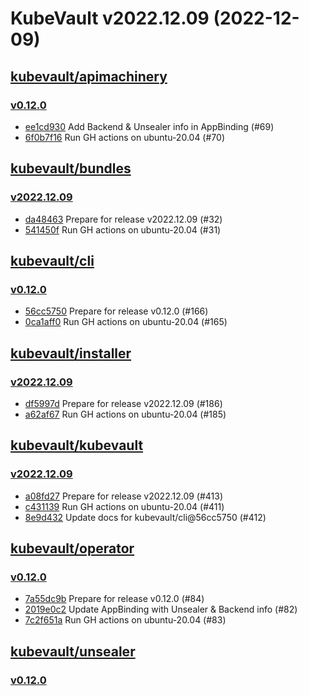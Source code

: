 # KubeVault v2022.12.09 (2022-12-09)


## [kubevault/apimachinery](https://github.com/kubevault/apimachinery)

### [v0.12.0](https://github.com/kubevault/apimachinery/releases/tag/v0.12.0)

- [ee1cd930](https://github.com/kubevault/apimachinery/commit/ee1cd930) Add Backend & Unsealer info in AppBinding (#69)
- [6f0b7f16](https://github.com/kubevault/apimachinery/commit/6f0b7f16) Run GH actions on ubuntu-20.04 (#70)



## [kubevault/bundles](https://github.com/kubevault/bundles)

### [v2022.12.09](https://github.com/kubevault/bundles/releases/tag/v2022.12.09)

- [da48463](https://github.com/kubevault/bundles/commit/da48463) Prepare for release v2022.12.09 (#32)
- [541450f](https://github.com/kubevault/bundles/commit/541450f) Run GH actions on ubuntu-20.04 (#31)



## [kubevault/cli](https://github.com/kubevault/cli)

### [v0.12.0](https://github.com/kubevault/cli/releases/tag/v0.12.0)

- [56cc5750](https://github.com/kubevault/cli/commit/56cc5750) Prepare for release v0.12.0 (#166)
- [0ca1aff0](https://github.com/kubevault/cli/commit/0ca1aff0) Run GH actions on ubuntu-20.04 (#165)



## [kubevault/installer](https://github.com/kubevault/installer)

### [v2022.12.09](https://github.com/kubevault/installer/releases/tag/v2022.12.09)

- [df5997d](https://github.com/kubevault/installer/commit/df5997d) Prepare for release v2022.12.09 (#186)
- [a62af67](https://github.com/kubevault/installer/commit/a62af67) Run GH actions on ubuntu-20.04 (#185)



## [kubevault/kubevault](https://github.com/kubevault/kubevault)

### [v2022.12.09](https://github.com/kubevault/kubevault/releases/tag/v2022.12.09)

- [a08fd27](https://github.com/kubevault/kubevault/commit/a08fd27) Prepare for release v2022.12.09 (#413)
- [c431139](https://github.com/kubevault/kubevault/commit/c431139) Run GH actions on ubuntu-20.04 (#411)
- [8e9d432](https://github.com/kubevault/kubevault/commit/8e9d432) Update docs for kubevault/cli@56cc5750 (#412)



## [kubevault/operator](https://github.com/kubevault/operator)

### [v0.12.0](https://github.com/kubevault/operator/releases/tag/v0.12.0)

- [7a55dc9b](https://github.com/kubevault/operator/commit/7a55dc9b) Prepare for release v0.12.0 (#84)
- [2019e0c2](https://github.com/kubevault/operator/commit/2019e0c2) Update AppBinding with Unsealer & Backend info (#82)
- [7c2f651a](https://github.com/kubevault/operator/commit/7c2f651a) Run GH actions on ubuntu-20.04 (#83)



## [kubevault/unsealer](https://github.com/kubevault/unsealer)

### [v0.12.0](https://github.com/kubevault/unsealer/releases/tag/v0.12.0)




